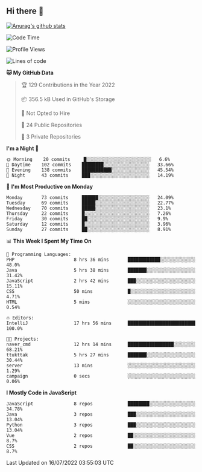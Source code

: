 ## Hi there 👋

[![Anurag's github stats](https://github-readme-stats.vercel.app/api?username=Songwonseok)](https://github.com/anuraghazra/github-readme-stats)



<!--START_SECTION:waka-->
![Code Time](http://img.shields.io/badge/Code%20Time-1%2C619%20hrs%2010%20mins-blue)

![Profile Views](http://img.shields.io/badge/Profile%20Views-0-blue)

![Lines of code](https://img.shields.io/badge/From%20Hello%20World%20I%27ve%20Written-3%20Million%20lines%20of%20code-blue)

**🐱 My GitHub Data** 

> 🏆 129 Contributions in the Year 2022
 > 
> 📦 356.5 kB Used in GitHub's Storage 
 > 
> 🚫 Not Opted to Hire
 > 
> 📜 24 Public Repositories 
 > 
> 🔑 3 Private Repositories  
 > 
**I'm a Night 🦉** 

```text
🌞 Morning    20 commits     █░░░░░░░░░░░░░░░░░░░░░░░░   6.6% 
🌆 Daytime    102 commits    ████████░░░░░░░░░░░░░░░░░   33.66% 
🌃 Evening    138 commits    ███████████░░░░░░░░░░░░░░   45.54% 
🌙 Night      43 commits     ███░░░░░░░░░░░░░░░░░░░░░░   14.19%

```
📅 **I'm Most Productive on Monday** 

```text
Monday       73 commits     ██████░░░░░░░░░░░░░░░░░░░   24.09% 
Tuesday      69 commits     █████░░░░░░░░░░░░░░░░░░░░   22.77% 
Wednesday    70 commits     █████░░░░░░░░░░░░░░░░░░░░   23.1% 
Thursday     22 commits     █░░░░░░░░░░░░░░░░░░░░░░░░   7.26% 
Friday       30 commits     ██░░░░░░░░░░░░░░░░░░░░░░░   9.9% 
Saturday     12 commits     █░░░░░░░░░░░░░░░░░░░░░░░░   3.96% 
Sunday       27 commits     ██░░░░░░░░░░░░░░░░░░░░░░░   8.91%

```


📊 **This Week I Spent My Time On** 

```text
💬 Programming Languages: 
PHP                      8 hrs 36 mins       ████████████░░░░░░░░░░░░░   48.0% 
Java                     5 hrs 38 mins       ███████░░░░░░░░░░░░░░░░░░   31.42% 
JavaScript               2 hrs 42 mins       ███░░░░░░░░░░░░░░░░░░░░░░   15.11% 
CSS                      50 mins             █░░░░░░░░░░░░░░░░░░░░░░░░   4.71% 
HTML                     5 mins              ░░░░░░░░░░░░░░░░░░░░░░░░░   0.54%

🔥 Editors: 
IntelliJ                 17 hrs 56 mins      █████████████████████████   100.0%

🐱‍💻 Projects: 
naver_cmd                12 hrs 14 mins      █████████████████░░░░░░░░   68.21% 
ttukttak                 5 hrs 27 mins       ███████░░░░░░░░░░░░░░░░░░   30.44% 
server                   13 mins             ░░░░░░░░░░░░░░░░░░░░░░░░░   1.29% 
campaign                 0 secs              ░░░░░░░░░░░░░░░░░░░░░░░░░   0.06%

```

**I Mostly Code in JavaScript** 

```text
JavaScript               8 repos             ████████░░░░░░░░░░░░░░░░░   34.78% 
Java                     3 repos             ███░░░░░░░░░░░░░░░░░░░░░░   13.04% 
Python                   3 repos             ███░░░░░░░░░░░░░░░░░░░░░░   13.04% 
Vue                      2 repos             ██░░░░░░░░░░░░░░░░░░░░░░░   8.7% 
CSS                      2 repos             ██░░░░░░░░░░░░░░░░░░░░░░░   8.7%

```



 Last Updated on 16/07/2022 03:55:03 UTC
<!--END_SECTION:waka-->
